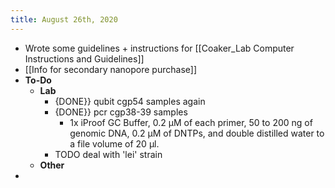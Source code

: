 ```yaml
---
title: August 26th, 2020
---
```


- Wrote some guidelines + instructions for [[Coaker_Lab Computer Instructions and Guidelines]]
- [[Info for secondary nanopore purchase]]
- **To-Do**
	- **Lab**
		- {DONE}} qubit cgp54 samples again
		- {DONE}} pcr cgp38-39 samples
			- 1x iProof GC Buffer, 0.2 µM of each primer, 50 to 200 ng of genomic DNA, 
			  0.2 µM of DNTPs, and double distilled water to a file volume of 20 µl.
		- TODO deal with 'lei' strain
	- **Other**
-